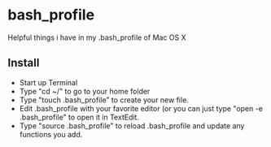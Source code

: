 bash_profile
============

Helpful things i have in my .bash_profile of Mac OS X

Install
-------

* Start up Terminal
* Type "cd ~/" to go to your home folder
* Type "touch .bash_profile" to create your new file.
* Edit .bash_profile with your favorite editor (or you can just type "open -e .bash_profile" to open it in TextEdit.
* Type "source .bash_profile" to reload .bash_profile and update any functions you add.
